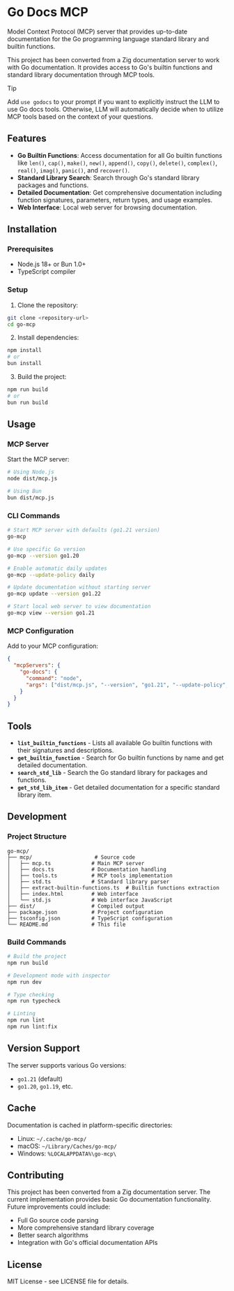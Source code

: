 # Go Docs MCP

Model Context Protocol (MCP) server that provides up-to-date documentation for the Go programming language standard library and builtin functions.

This project has been converted from a Zig documentation server to work with Go documentation. It provides access to Go's builtin functions and standard library documentation through MCP tools.

> [!TIP]
> Add `use godocs` to your prompt if you want to explicitly instruct the LLM to use Go docs tools. Otherwise, LLM will automatically decide when to utilize MCP tools based on the context of your questions.

## Features

- **Go Builtin Functions**: Access documentation for all Go builtin functions like `len()`, `cap()`, `make()`, `new()`, `append()`, `copy()`, `delete()`, `complex()`, `real()`, `imag()`, `panic()`, and `recover()`.
- **Standard Library Search**: Search through Go's standard library packages and functions.
- **Detailed Documentation**: Get comprehensive documentation including function signatures, parameters, return types, and usage examples.
- **Web Interface**: Local web server for browsing documentation.

## Installation

### Prerequisites

- Node.js 18+ or Bun 1.0+
- TypeScript compiler

### Setup

1. Clone the repository:
```bash
git clone <repository-url>
cd go-mcp
```

2. Install dependencies:
```bash
npm install
# or
bun install
```

3. Build the project:
```bash
npm run build
# or
bun run build
```

## Usage

### MCP Server

Start the MCP server:

```bash
# Using Node.js
node dist/mcp.js

# Using Bun
bun dist/mcp.js
```

### CLI Commands

```bash
# Start MCP server with defaults (go1.21 version)
go-mcp

# Use specific Go version
go-mcp --version go1.20

# Enable automatic daily updates
go-mcp --update-policy daily

# Update documentation without starting server
go-mcp update --version go1.22

# Start local web server to view documentation
go-mcp view --version go1.21
```

### MCP Configuration

Add to your MCP configuration:

```json
{
  "mcpServers": {
    "go-docs": {
      "command": "node",
      "args": ["dist/mcp.js", "--version", "go1.21", "--update-policy", "manual"]
    }
  }
}
```

## Tools

- **`list_builtin_functions`** - Lists all available Go builtin functions with their signatures and descriptions.
- **`get_builtin_function`** - Search for Go builtin functions by name and get detailed documentation.
- **`search_std_lib`** - Search the Go standard library for packages and functions.
- **`get_std_lib_item`** - Get detailed documentation for a specific standard library item.

## Development

### Project Structure

```
go-mcp/
├── mcp/                    # Source code
│   ├── mcp.ts             # Main MCP server
│   ├── docs.ts            # Documentation handling
│   ├── tools.ts           # MCP tools implementation
│   ├── std.ts             # Standard library parser
│   ├── extract-builtin-functions.ts  # Builtin functions extraction
│   ├── index.html         # Web interface
│   └── std.js             # Web interface JavaScript
├── dist/                  # Compiled output
├── package.json           # Project configuration
├── tsconfig.json          # TypeScript configuration
└── README.md              # This file
```

### Build Commands

```bash
# Build the project
npm run build

# Development mode with inspector
npm run dev

# Type checking
npm run typecheck

# Linting
npm run lint
npm run lint:fix
```

## Version Support

The server supports various Go versions:
- `go1.21` (default)
- `go1.20`, `go1.19`, etc.

## Cache

Documentation is cached in platform-specific directories:
- Linux: `~/.cache/go-mcp/`
- macOS: `~/Library/Caches/go-mcp/`
- Windows: `%LOCALAPPDATA%\go-mcp\`

## Contributing

This project has been converted from a Zig documentation server. The current implementation provides basic Go documentation functionality. Future improvements could include:

- Full Go source code parsing
- More comprehensive standard library coverage
- Better search algorithms
- Integration with Go's official documentation APIs

## License

MIT License - see LICENSE file for details.
